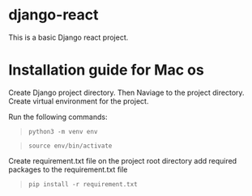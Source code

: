 # django-react
This is a basic Django react project.

# Installation guide for Mac os

Create Django project directory. Then Naviage to the project directory. Create virtual environment for the project.

Run the following commands:

> `python3 -m venv env`

> `source env/bin/activate`

Create requirement.txt file on the project root directory
add required packages to the requirement.txt file
> `pip install -r requirement.txt`
